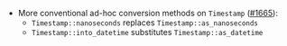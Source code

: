 - More conventional ad-hoc conversion methods on `Timestamp`
  ([#1665](https://github.com/informalsystems/ibc-rs/pull/1665)):
  - `Timestamp::nanoseconds` replaces `Timestamp::as_nanoseconds`
  - `Timestamp::into_datetime` substitutes `Timestamp::as_datetime`
